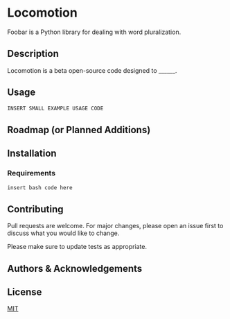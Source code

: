 # Locomotion

Foobar is a Python library for dealing with word pluralization.

## Description
Locomotion is a beta open-source code designed to ______. 

## Usage

```python
INSERT SMALL EXAMPLE USAGE CODE
```
## Roadmap (or Planned Additions)

## Installation
### Requirements

```bash
insert bash code here 
```

## Contributing
Pull requests are welcome. For major changes, please open an issue first to discuss what you would like to change.

Please make sure to update tests as appropriate.

## Authors & Acknowledgements

## License
[MIT](https://choosealicense.com/licenses/mit/)
